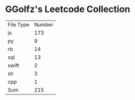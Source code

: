 # GGolfz's Leetcode Collection

<table><tr><td>File Type</td><td>Number</td></tr><tr><td>js</td><td>173</td></tr><tr><td>py</td><td>9</td></tr><tr><td>rb</td><td>14</td></tr><tr><td>sql</td><td>13</td></tr><tr><td>swift</td><td>2</td></tr><tr><td>sh</td><td>3</td></tr><tr><td>cpp</td><td>1</td></tr><tr><td>Sum</td><td>215</td></tr></table>